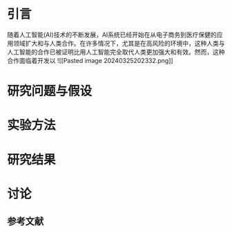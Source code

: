 # 引言
随着人工智能(AI)技术的不断发展，AI系统已经开始在从电子商务到医疗保健的应用领域扩大和与人类合作。在许多情况下，尤其是在高风险的环境中，这种人类与人工智能的合作已被证明比用人工智能完全取代人类更加强大和有效。然而，这种合作面临着开发以
![[Pasted image 20240325202332.png]]
# 研究问题与假设

# 实验方法

# 研究结果

# 讨论

## 参考文献
